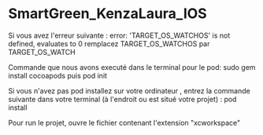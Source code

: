 # SmartGreen_KenzaLaura_IOS

Si vous avez l'erreur suivante : error: 'TARGET_OS_WATCHOS' is not defined, evaluates to 0 
remplacez TARGET_OS_WATCHOS par TARGET_OS_WATCH


Commande que nous avons executé dans le terminal pour le pod:
 sudo gem install cocoapods puis 
 pod init 
 
 Si vous n'avez pas pod installez sur votre ordinateur , entrez la commande suivante dans votre terminal
 (à l'endroit ou est situé votre projet) :  pod install
 
 Pour run le projet, ouvre le fichier contenant l'extension "xcworkspace"
